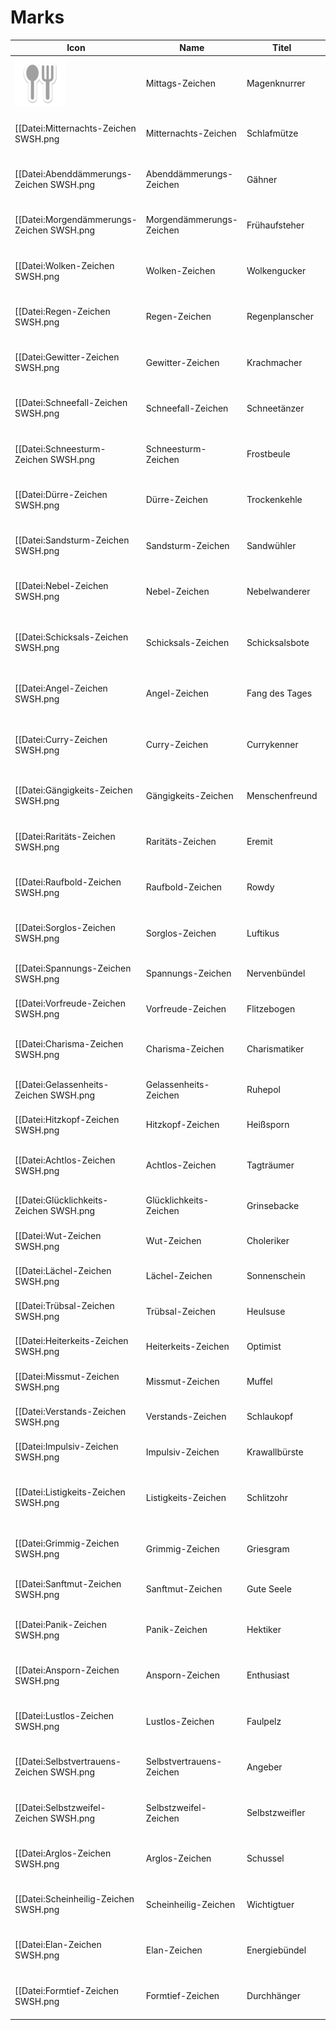 # Marks

 Icon                                      | Name                     | Titel          | Spielbeschreibung                                                            | Voraussetzung                                          
-------------------------------------------|--------------------------|----------------|------------------------------------------------------------------------------|--------------------------------------------------------
  ![Mittags-Zeichen](pokemonimages/80px-Mittags-Zeichen_SWSH.png) | Mittags-Zeichen          | Magenknurrer   | Zeichen eines Pokémon, das großen Hunger hat.                                | Geringe Chance<br />(12:00 – 18:59 Uhr)                
 [[Datei:Mitternachts-Zeichen SWSH.png     | Mitternachts-Zeichen     | Schlafmütze    | Zeichen eines Pokémon, das schläfrig ist.                                    | Geringe Chance<br />(20:00 – 23:59 Uhr)                
 [[Datei:Abenddämmerungs-Zeichen SWSH.png  | Abenddämmerungs-Zeichen  | Gähner         | Zeichen eines Pokémon, das langsam müde wird.                                | Geringe Chance<br />(19:00 – 19:59 Uhr)                
 [[Datei:Morgendämmerungs-Zeichen SWSH.png | Morgendämmerungs-Zeichen | Frühaufsteher  | Zeichen eines Pokémon, das früh aufgestanden ist.                            | Geringe Chance<br />(06:00 – 11:59 Uhr)                
 [[Datei:Wolken-Zeichen SWSH.png           | Wolken-Zeichen           | Wolkengucker   | Zeichen eines Pokémon, das gern die Wolken betrachtet.                       | Geringe Chance<br />(während es bewölkt ist)           
 [[Datei:Regen-Zeichen SWSH.png            | Regen-Zeichen            | Regenplanscher | Zeichen eines Pokémon, das vom Regen klitschnass ist.                        | Geringe Chance<br />(während es regnet)                
 [[Datei:Gewitter-Zeichen SWSH.png         | Gewitter-Zeichen         | Krachmacher    | Zeichen eines Pokémon, das bei Gewittern einen Aufstand macht.               | Geringe Chance<br />(während es gewittert)             
 [[Datei:Schneefall-Zeichen SWSH.png       | Schneefall-Zeichen       | Schneetänzer   | Zeichen eines Pokémon, das im Schnee herumtollt.                             | Geringe Chance<br />(während es schneit)               
 [[Datei:Schneesturm-Zeichen SWSH.png      | Schneesturm-Zeichen      | Frostbeule     | Zeichen eines Pokémon, das vor Kälte zittert.                                | Geringe Chance<br />(während eines Schneesturms)       
 [[Datei:Dürre-Zeichen SWSH.png            | Dürre-Zeichen            | Trockenkehle   | Zeichen eines Pokémon, das mächtig Durst hat.                                | Geringe Chance<br />(bei starkem Sonnenlicht)          
 [[Datei:Sandsturm-Zeichen SWSH.png        | Sandsturm-Zeichen        | Sandwühler     | Zeichen eines Pokémon, das über und über mit Sand bedeckt ist.               | Geringe Chance<br />(während eines Sandsturms)         
 [[Datei:Nebel-Zeichen SWSH.png            | Nebel-Zeichen            | Nebelwanderer  | Zeichen eines Pokémon, das sich im Nebel verläuft.                           | Geringe Chance<br />(während es neblig ist)            
 [[Datei:Schicksals-Zeichen SWSH.png       | Schicksals-Zeichen       | Schicksalsbote | Zeichen eines Pokémon, das etwas Schicksalhaftes an sich hat.                | ''unbekannt''                                          
 [[Datei:Angel-Zeichen SWSH.png            | Angel-Zeichen            | Fang des Tages | Zeichen eines Pokémon, das frisch an Land gezogen wurde.                     | Gute Chance<br />(beim Angeln)                         
 [[Datei:Curry-Zeichen SWSH.png            | Curry-Zeichen            | Currykenner    | Zeichen eines Pokémon, das gerne Curry isst.                                 | Garantiert<br />(durch dein gekochtes Curry angelockt) 
 [[Datei:Gängigkeits-Zeichen SWSH.png      | Gängigkeits-Zeichen      | Menschenfreund | Zeichen eines Pokémon, das an Menschen gewöhnt ist.                          | Geringe Chance                                         
 [[Datei:Raritäts-Zeichen SWSH.png         | Raritäts-Zeichen         | Eremit         | Zeichen eines Pokémon, das keine Erfahrung mit Menschen hat.                 | Extrem geringe Chance                                  
 [[Datei:Raufbold-Zeichen SWSH.png         | Raufbold-Zeichen         | Rowdy          | Zeichen eines Pokémon, das sich wie ein Rabauke verhält.                     | Sehr geringe Chance                                    
 [[Datei:Sorglos-Zeichen SWSH.png          | Sorglos-Zeichen          | Luftikus       | Zeichen eines Pokémon, das sich um nichts wirklich Gedanken macht.           | Sehr geringe Chance                                    
 [[Datei:Spannungs-Zeichen SWSH.png        | Spannungs-Zeichen        | Nervenbündel   | Zeichen eines Pokémon, das angespannt ist.                                   | Sehr geringe Chance                                    
 [[Datei:Vorfreude-Zeichen SWSH.png        | Vorfreude-Zeichen        | Flitzebogen    | Zeichen eines Pokémon, das aufgeregt ist.                                    | Sehr geringe Chance                                    
 [[Datei:Charisma-Zeichen SWSH.png         | Charisma-Zeichen         | Charismatiker  | Zeichen eines Pokémon, das eine besondere Ausstrahlung hat.                  | Sehr geringe Chance                                    
 [[Datei:Gelassenheits-Zeichen SWSH.png    | Gelassenheits-Zeichen    | Ruhepol        | Zeichen eines Pokémon, das stets gelassen ist.                               | Sehr geringe Chance                                    
 [[Datei:Hitzkopf-Zeichen SWSH.png         | Hitzkopf-Zeichen         | Heißsporn      | Zeichen eines Pokémon, das aggressiv ist.                                    | Sehr geringe Chance                                    
 [[Datei:Achtlos-Zeichen SWSH.png          | Achtlos-Zeichen          | Tagträumer     | Zeichen eines Pokémon, das nicht ganz bei der Sache ist.                     | Sehr geringe Chance                                    
 [[Datei:Glücklichkeits-Zeichen SWSH.png   | Glücklichkeits-Zeichen   | Grinsebacke    | Zeichen eines Pokémon, das glücklich wirkt.                                  | Sehr geringe Chance                                    
 [[Datei:Wut-Zeichen SWSH.png              | Wut-Zeichen              | Choleriker     | Zeichen eines Pokémon, das ziemlich sauer ist.                               | Sehr geringe Chance                                    
 [[Datei:Lächel-Zeichen SWSH.png           | Lächel-Zeichen           | Sonnenschein   | Zeichen eines Pokémon, das vor Freude strahlt.                               | Sehr geringe Chance                                    
 [[Datei:Trübsal-Zeichen SWSH.png          | Trübsal-Zeichen          | Heulsuse       | Zeichen eines Pokémon, das schluchzend weint.                                | Sehr geringe Chance                                    
 [[Datei:Heiterkeits-Zeichen SWSH.png      | Heiterkeits-Zeichen      | Optimist       | Zeichen eines Pokémon, das gut drauf ist.                                    | Sehr geringe Chance                                    
 [[Datei:Missmut-Zeichen SWSH.png          | Missmut-Zeichen          | Muffel         | Zeichen eines Pokémon, das miese Laune hat.                                  | Sehr geringe Chance                                    
 [[Datei:Verstands-Zeichen SWSH.png        | Verstands-Zeichen        | Schlaukopf     | Zeichen eines Pokémon, das Köpfchen hat.                                     | Sehr geringe Chance                                    
 [[Datei:Impulsiv-Zeichen SWSH.png         | Impulsiv-Zeichen         | Krawallbürste  | Zeichen eines Pokémon, das wütet und tobt.                                   | Sehr geringe Chance                                    
 [[Datei:Listigkeits-Zeichen SWSH.png      | Listigkeits-Zeichen      | Schlitzohr     | Zeichen eines Pokémon, das auf den richtigen Moment wartet, um zuzuschlagen. | Sehr geringe Chance                                    
 [[Datei:Grimmig-Zeichen SWSH.png          | Grimmig-Zeichen          | Griesgram      | Zeichen eines Pokémon, das ein böses Gesicht macht.                          | Sehr geringe Chance                                    
 [[Datei:Sanftmut-Zeichen SWSH.png         | Sanftmut-Zeichen         | Gute Seele     | Zeichen eines Pokémon, das ein gutes Herz hat.                               | Sehr geringe Chance                                    
 [[Datei:Panik-Zeichen SWSH.png            | Panik-Zeichen            | Hektiker       | Zeichen eines Pokémon, das leicht in Panik gerät.                            | Sehr geringe Chance                                    
 [[Datei:Ansporn-Zeichen SWSH.png          | Ansporn-Zeichen          | Enthusiast     | Zeichen eines Pokémon, das voller Tatendrang steckt.                         | Sehr geringe Chance                                    
 [[Datei:Lustlos-Zeichen SWSH.png          | Lustlos-Zeichen          | Faulpelz       | Zeichen eines Pokémon, das keinen Bock auf nichts hat.                       | Sehr geringe Chance                                    
 [[Datei:Selbstvertrauens-Zeichen SWSH.png | Selbstvertrauens-Zeichen | Angeber        | Zeichen eines Pokémon, das einiges auf sich hält.                            | Sehr geringe Chance                                    
 [[Datei:Selbstzweifel-Zeichen SWSH.png    | Selbstzweifel-Zeichen    | Selbstzweifler | Zeichen eines Pokémon, das kein Selbstvertrauen hat.                         | Sehr geringe Chance                                    
 [[Datei:Arglos-Zeichen SWSH.png           | Arglos-Zeichen           | Schussel       | Zeichen eines Pokémon, das einfach gestrickt ist.                            | Sehr geringe Chance                                    
 [[Datei:Scheinheilig-Zeichen SWSH.png     | Scheinheilig-Zeichen     | Wichtigtuer    | Zeichen eines Pokémon, das sich gerne in den Vordergrund spielt.             | Sehr geringe Chance                                    
 [[Datei:Elan-Zeichen SWSH.png             | Elan-Zeichen             | Energiebündel  | Zeichen eines Pokémon, das voller Energie steckt.                            | Sehr geringe Chance                                    
 [[Datei:Formtief-Zeichen SWSH.png         | Formtief-Zeichen         | Durchhänger    | Zeichen eines Pokémon, das irgendwie einen Durchhänger hat.                  | Sehr geringe Chance                                    

